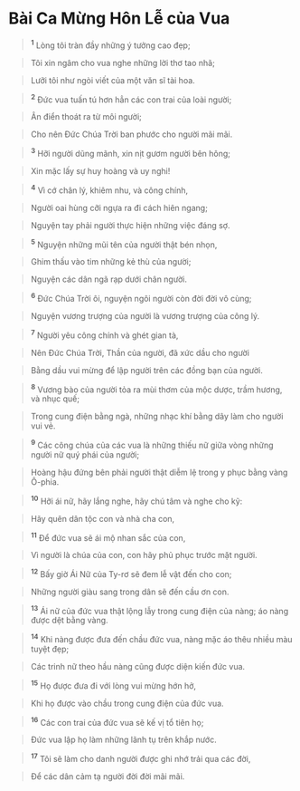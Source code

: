 

# Bài Ca Mừng Hôn Lễ của Vua

> <sup><b>1</b></sup> Lòng tôi tràn đầy những ý tưởng cao đẹp;
>


> Tôi xin ngâm cho vua nghe những lời thơ tao nhã;
>


> Lưỡi tôi như ngòi viết của một văn sĩ tài hoa.
>


> <sup><b>2</b></sup> Đức vua tuấn tú hơn hẳn các con trai của loài người;
>


> Ân điển thoát ra từ môi người;
>


> Cho nên Đức Chúa Trời ban phước cho người mãi mãi.
>


> <sup><b>3</b></sup> Hỡi người dũng mãnh, xin nịt gươm người bên hông;
>


> Xin mặc lấy sự huy hoàng và uy nghi!
>


> <sup><b>4</b></sup> Vì cớ chân lý, khiêm nhu, và công chính,
>


> Người oai hùng cỡi ngựa ra đi cách hiên ngang;
>


> Nguyện tay phải người thực hiện những việc đáng sợ.
>


> <sup><b>5</b></sup> Nguyện những mũi tên của người thật bén nhọn,
>


> Ghim thấu vào tim những kẻ thù của người;
>


> Nguyện các dân ngã rạp dưới chân người.
>


> <sup><b>6</b></sup> Đức Chúa Trời ôi, nguyện ngôi người còn đời đời vô cùng;
>


> Nguyện vương trượng của người là vương trượng của công lý.
>


> <sup><b>7</b></sup> Người yêu công chính và ghét gian tà,
>


> Nên Đức Chúa Trời, Thần của người, đã xức dầu cho người
>


> Bằng dầu vui mừng để lập người trên các đồng bạn của người.
>


> <sup><b>8</b></sup> Vương bào của người tỏa ra mùi thơm của mộc dược, trầm hương, và nhục quế;
>


> Trong cung điện bằng ngà, những nhạc khí bằng dây làm cho người vui vẻ.
>


> <sup><b>9</b></sup> Các công chúa của các vua là những thiếu nữ giữa vòng những người nữ quý phái của người;
>


> Hoàng hậu đứng bên phải người thật diễm lệ trong y phục bằng vàng Ô-phia.
>


> <sup><b>10</b></sup> Hỡi ái nữ, hãy lắng nghe, hãy chú tâm và nghe cho kỹ:
>


> Hãy quên dân tộc con và nhà cha con,
>


> <sup><b>11</b></sup> Để đức vua sẽ ái mộ nhan sắc của con,
>


> Vì người là chúa của con, con hãy phủ phục trước mặt người.
>


> <sup><b>12</b></sup> Bấy giờ Ái Nữ của Ty-rơ sẽ đem lễ vật đến cho con;
>


> Những người giàu sang trong dân sẽ đến cầu ơn con.
>


> <sup><b>13</b></sup> Ái nữ của đức vua thật lộng lẫy trong cung điện của nàng; áo nàng được dệt bằng vàng.
>


> <sup><b>14</b></sup> Khi nàng được đưa đến chầu đức vua, nàng mặc áo thêu nhiều màu tuyệt đẹp;
>


> Các trinh nữ theo hầu nàng cũng được diện kiến đức vua.
>


> <sup><b>15</b></sup> Họ được đưa đi với lòng vui mừng hớn hở,
>


> Khi họ được vào chầu trong cung điện của đức vua.
>


> <sup><b>16</b></sup> Các con trai của đức vua sẽ kế vị tổ tiên họ;
>


> Đức vua lập họ làm những lãnh tụ trên khắp nước.
>


> <sup><b>17</b></sup> Tôi sẽ làm cho danh người được ghi nhớ trải qua các đời,
>


> Để các dân cảm tạ người đời đời mãi mãi.
>

